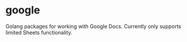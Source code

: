 # google
Golang packages for working with Google Docs. Currently only supports limited Sheets functionality.
